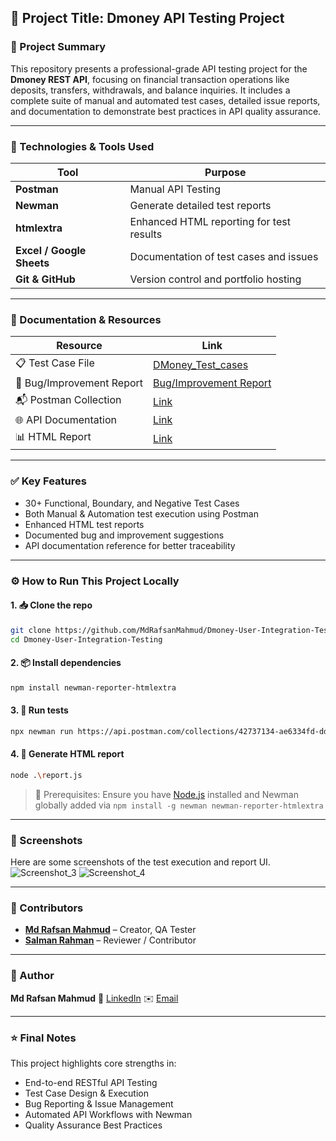 ## 📌 Project Title: Dmoney API Testing Project

### 📝 Project Summary

This repository presents a professional-grade API testing project for the **Dmoney REST API**, focusing on financial transaction operations like deposits, transfers, withdrawals, and balance inquiries. It includes a complete suite of manual and automated test cases, detailed issue reports, and documentation to demonstrate best practices in API quality assurance.

---

### 🔧 Technologies & Tools Used

| Tool                      | Purpose                                  |
| ------------------------- | ---------------------------------------- |
| **Postman**               | Manual API Testing                       |
| **Newman**                | Generate detailed test reports           |
| **htmlextra**             | Enhanced HTML reporting for test results |
| **Excel / Google Sheets** | Documentation of test cases and issues   |
| **Git & GitHub**          | Version control and portfolio hosting    |

---
### 📂 Documentation & Resources

| Resource                     | Link                                              |
| ---------------------------- | ------------------------------------------------- |
| 📋 Test Case File            | [DMoney_Test_cases](https://docs.google.com/spreadsheets/d/1FmtkGdyf_ERoKKhrQHKP2Vg_H0sGayX5iDgYN_EWads/edit?usp=sharing)                                 |
| 🐞 Bug/Improvement Report    | [Bug/Improvement Report](https://docs.google.com/spreadsheets/d/150HT1sCrYjQ12OCMcii4PLy7s30h-le7z3GZ1cUy0bU/edit?usp=sharing)                                 |
| 📬 Postman Collection        | [Link](https://api.postman.com/collections/42737134-ae6334fd-dd03-48a8-b595-697ff80aaa91?access_key=PMAT-01JXAGTXK57EFNYDXJEAD652YN)                      |
| 🌐 API Documentation         | [Link](https://documenter.getpostman.com/view/42737134/2sB2x3otTv)                                     |
| 📊 HTML Report               | [Link](https://mdrafsanmahmud.github.io/Dmoney-User-Integration-Testing/report.html)


---

### ✅ Key Features

* 30+ Functional, Boundary, and Negative Test Cases
* Both Manual & Automation test execution using Postman
* Enhanced HTML test reports
* Documented bug and improvement suggestions
* API documentation reference for better traceability

---
### ⚙️ How to Run This Project Locally

#### 1. 📥 Clone the repo

```bash
git clone https://github.com/MdRafsanMahmud/Dmoney-User-Integration-Testing.git
cd Dmoney-User-Integration-Testing
```

#### 2. 📦 Install dependencies

```bash
npm install newman-reporter-htmlextra
```

#### 3. 🧪 Run tests

```bash
npx newman run https://api.postman.com/collections/42737134-ae6334fd-dd03-48a8-b595-697ff80aaa91?access_key=PMAT-01JXAGTXK57EFNYDXJEAD652YN
```
#### 4. 📄 Generate HTML report

```bash
node .\report.js
```
> 📌 Prerequisites: Ensure you have [Node.js](https://nodejs.org/) installed and Newman globally added via `npm install -g newman newman-reporter-htmlextra`

   
---

### 📸 Screenshots
Here are some screenshots of the test execution and report UI.
![Screenshot_3](https://github.com/user-attachments/assets/c78434a3-1d63-4ec7-9b94-b47340c3ae41)
![Screenshot_4](https://github.com/user-attachments/assets/5c921ead-7983-4a60-8481-3ee86307f1ae)

---
### 🤝 Contributors

- **[Md Rafsan Mahmud](https://github.com/MdRafsanMahmud)** – Creator, QA Tester  
- **[Salman Rahman](https://www.linkedin.com/in/kmsalmanrahman/)** – Reviewer / Contributor


---

### 👤 Author

**Md Rafsan Mahmud**
🔗 [LinkedIn](https://www.linkedin.com/in/mdrafsanmahmud/)
✉️ [Email](mailto:mdrafsanmahmud99@gmail.com)

---

### ⭐ Final Notes

This project highlights core strengths in:

* End-to-end RESTful API Testing
* Test Case Design & Execution
* Bug Reporting & Issue Management
* Automated API Workflows with Newman
* Quality Assurance Best Practices




